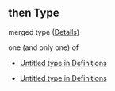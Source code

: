 ## then Type

merged type ([Details](definitions-definitions-action-properties-trigger-then.md))

one (and only one) of

*   [Untitled  type in Definitions](definitions-definitions-action-properties-trigger-then-oneof-0.md "check type definition")

*   [Untitled  type in Definitions](definitions-definitions-action-properties-trigger-then-oneof-1.md "check type definition")
